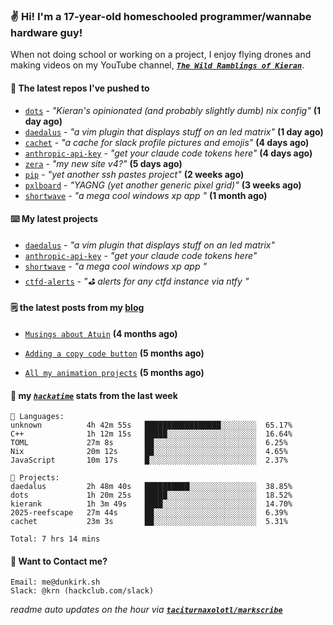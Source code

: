 ### ✌️ Hi! I'm a 17-year-old homeschooled programmer/wannabe hardware guy!

When not doing school or working on a project, I enjoy flying drones and making videos on my YouTube channel, [**_`The Wild Ramblings of Kieran`_**](https://youtube.com/@kieran.rambles).

#### 👷 The latest repos I've pushed to

- [`dots`](https://github.com/taciturnaxolotl/dots) - _"Kieran's opinionated (and probably slightly dumb) nix config"_ **(1 day ago)**
- [`daedalus`](https://github.com/taciturnaxolotl/daedalus) - _"a vim plugin that displays stuff on an led matrix"_ **(1 day ago)**
- [`cachet`](https://github.com/taciturnaxolotl/cachet) - _"a cache for slack profile pictures and emojis"_ **(4 days ago)**
- [`anthropic-api-key`](https://github.com/taciturnaxolotl/anthropic-api-key) - _"get your claude code tokens here"_ **(4 days ago)**
- [`zera`](https://github.com/taciturnaxolotl/zera) - _"my new site v4?"_ **(5 days ago)**
- [`pip`](https://github.com/taciturnaxolotl/pip) - _"yet another ssh pastes project"_ **(2 weeks ago)**
- [`pxlboard`](https://github.com/taciturnaxolotl/pxlboard) - _"YAGNG (yet another generic pixel grid)"_ **(3 weeks ago)**
- [`shortwave`](https://github.com/taciturnaxolotl/shortwave) - _"a mega cool windows xp app "_ **(1 month ago)**

#### ⌨️ My latest projects

- [`daedalus`](https://github.com/taciturnaxolotl/daedalus) - _"a vim plugin that displays stuff on an led matrix"_
- [`anthropic-api-key`](https://github.com/taciturnaxolotl/anthropic-api-key) - _"get your claude code tokens here"_
- [`shortwave`](https://github.com/taciturnaxolotl/shortwave) - _"a mega cool windows xp app "_
- [`ctfd-alerts`](https://github.com/taciturnaxolotl/ctfd-alerts) - _"⛳ alerts for any ctfd instance via ntfy "_

#### 🗒️ the latest posts from my [blog](https://dunkirk.sh)

- [`Musings about Atuin`](https://dunkirk.sh/blog/atuin/) **(4 months ago)**

- [`Adding a copy code button`](https://dunkirk.sh/blog/adding-a-copy-button/) **(5 months ago)**

- [`All my animation projects`](https://dunkirk.sh/blog/my-animations/) **(5 months ago)**



#### 📡 my [_`hackatime`_](https://waka.hackclub.com) stats from the last week

```text
💾 Languages:
unknown          4h 42m 55s   █████████████████░░░░░░░░  65.17%
C++              1h 12m 15s   █████░░░░░░░░░░░░░░░░░░░░  16.64%
TOML             27m 8s       ██░░░░░░░░░░░░░░░░░░░░░░░  6.25%
Nix              20m 12s      ██░░░░░░░░░░░░░░░░░░░░░░░  4.65%
JavaScript       10m 17s      █░░░░░░░░░░░░░░░░░░░░░░░░  2.37%

💼 Projects:
daedalus         2h 48m 40s   ██████████░░░░░░░░░░░░░░░  38.85%
dots             1h 20m 25s   █████░░░░░░░░░░░░░░░░░░░░  18.52%
kierank          1h 3m 49s    ████░░░░░░░░░░░░░░░░░░░░░  14.70%
2025-reefscape   27m 44s      ██░░░░░░░░░░░░░░░░░░░░░░░  6.39%
cachet           23m 3s       ██░░░░░░░░░░░░░░░░░░░░░░░  5.31%

Total: 7 hrs 14 mins
```

#### 📮 Want to Contact me?

```text
Email: me@dunkirk.sh
Slack: @krn (hackclub.com/slack)
```

_readme auto updates on the hour via [**`taciturnaxolotl/markscribe`**](https://github.com/taciturnaxolotl/markscribe)_
